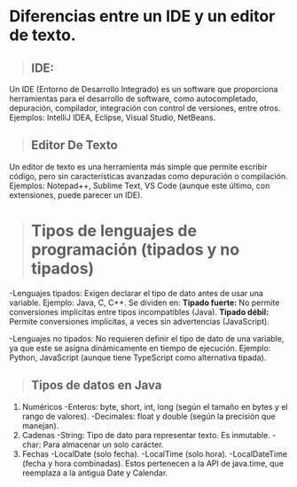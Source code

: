 # Diferencias entre un IDE y un editor de texto.

>## IDE:
Un IDE (Entorno de Desarrollo Integrado) es un software que proporciona herramientas para el desarrollo de software, como autocompletado, depuración, compilador, integración con control de versiones, entre otros. Ejemplos: IntelliJ IDEA, Eclipse, Visual Studio, NetBeans.

>## Editor De Texto
Un editor de texto es una herramienta más simple que permite escribir código, pero sin características avanzadas como depuración o compilación. Ejemplos: Notepad++, Sublime Text, VS Code (aunque este último, con extensiones, puede parecer un IDE).

># Tipos de lenguajes de programación (tipados y no tipados)
-Lenguajes tipados: Exigen declarar el tipo de dato antes de usar una variable. Ejemplo: Java, C, C++. Se dividen en:
**Tipado fuerte:** No permite conversiones implícitas entre tipos incompatibles (Java).
**Tipado débil:** Permite conversiones implícitas, a veces sin advertencias (JavaScript).

-Lenguajes no tipados: No requieren definir el tipo de dato de una variable, ya que este se asigna dinámicamente en tiempo de ejecución. Ejemplo: Python, JavaScript (aunque tiene TypeScript como alternativa tipada).

>## Tipos de datos en Java
1. Numéricos
-Enteros: byte, short, int, long (según el tamaño en bytes y el rango de valores).
-Decimales: float y double (según la precisión que manejan).
2. Cadenas
-String: Tipo de dato para representar texto. Es inmutable.
-char: Para almacenar un solo carácter.
3. Fechas
-LocalDate (solo fecha).
-LocalTime (solo hora).
-LocalDateTime (fecha y hora combinadas).
Estos pertenecen a la API de java.time, que reemplaza a la antigua Date y Calendar.
